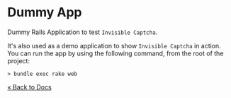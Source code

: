 # Dummy App

Dummy Rails Application to test `Invisible Captcha`.

It's also used as a demo application to show `Invisible Captcha` in action. You can run the app by using the following command, from the root of the project:

    > bundle exec rake web

[« Back to Docs](https://github.com/markets/invisible_captcha#invisible-captcha)
